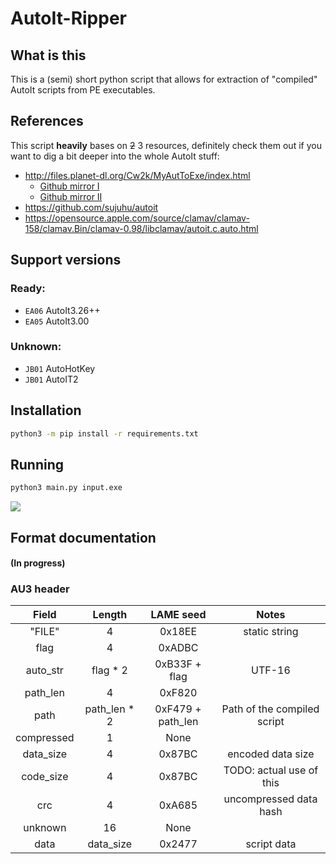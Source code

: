 # AutoIt-Ripper

## What is this
This is a (semi) short python script that allows for extraction of "compiled" AutoIt scripts from PE executables.

## References
This script **heavily** bases on ~~2~~ 3 resources, definitely check them out if you want to dig a bit deeper into the whole AutoIt stuff:
 * http://files.planet-dl.org/Cw2k/MyAutToExe/index.html
   * [Github mirror I](https://github.com/dzzie/myaut_contrib)
   * [Github mirror II](https://github.com/PonyPC/myaut_contrib)
 * https://github.com/sujuhu/autoit
 * https://opensource.apple.com/source/clamav/clamav-158/clamav.Bin/clamav-0.98/libclamav/autoit.c.auto.html

## Support versions

### Ready:

* `EA06` AutoIt3.26++
* `EA05` AutoIt3.00

### Unknown:

* `JB01` AutoHotKey
* `JB01` AutoIT2

## Installation
```bash
python3 -m pip install -r requirements.txt
```

## Running
```bash
python3 main.py input.exe
```

![](img/smoke.png)


## Format documentation
#### (In progress)


### AU3 header

|    Field   |    Length    |     LAME seed     |            Notes            |
|:----------:|:------------:|:-----------------:|:---------------------------:|
|   "FILE"   |       4      |       0x18EE      |        static string        |
|    flag    |       4      |       0xADBC      |                             |
|  auto_str  |   flag * 2   |   0xB33F + flag   |            UTF-16           |
|  path_len  |       4      |       0xF820      |                             |
|    path    | path_len * 2 | 0xF479 + path_len | Path of the compiled script |
| compressed |       1      |        None       |                             |
|  data_size |       4      |       0x87BC      |      encoded data size      |
|  code_size |       4      |       0x87BC      |   TODO: actual use of this  |
|     crc    |       4      |       0xA685      |    uncompressed data hash   |
|   unknown  |      16      |        None       |                             |
|    data    |   data_size  |       0x2477      |         script data         |
